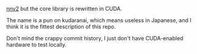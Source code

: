 [nnv2](https://github.com/ceilight/nnv2) but the core library is rewritten in
CUDA.

The name is a pun on kudaranai, which means useless in Japanese, and I think
it is the fittest description of this repo.

Don't mind the crappy commit history, I just don't have CUDA-enabled hardware
to test locally.